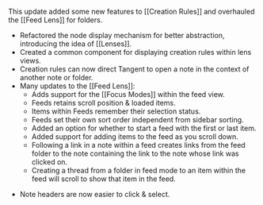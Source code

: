 This update added some new features to [[Creation Rules]] and overhauled the [[Feed Lens]] for folders.

+ Refactored the node display mechanism for better abstraction, introducing the idea of [[Lenses]].
+ Created a common component for displaying creation rules within lens views.
+ Creation rules can now direct Tangent to open a note in the context of another note or folder.
+ Many updates to the [[Feed Lens]]:
	+ Adds support for the [[Focus Modes]] within the feed view.
	+ Feeds retains scroll position & loaded items.
	+ Items within Feeds remember their selection status.
	+ Feeds set their own sort order independent from sidebar sorting.
	+ Added an option for whether to start a feed with the first or last item.
	+ Added support for adding items to the feed as you scroll down.
	+ Following a link in a note within a feed creates links from the feed folder to the note containing the link to the note whose link was clicked on.
	+ Creating a thread from a folder in feed mode to an item within the feed will scroll to show that item in the feed.
* Note headers are now easier to click & select.
